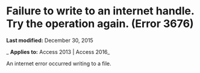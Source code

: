 
# Failure to write to an internet handle. Try the operation again. (Error 3676)

 **Last modified:** December 30, 2015

 _ **Applies to:** Access 2013 | Access 2016_

An internet error occurred writing to a file.

